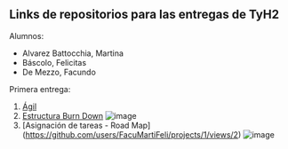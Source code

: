 ## Links de repositorios para las entregas de TyH2

Alumnos:
* Alvarez Battocchia, Martina
* Báscolo, Felicitas
* De Mezzo, Facundo

Primera entrega:
1. [Ágil](https://github.com/FacuMartiFeli/Agil)
2. [Estructura Burn Down](https://github.com/users/FacuMartiFeli/projects/1)
![image](https://github.com/FacuMartiFeli/FacuMartiFeli/assets/142028795/d339713f-30c7-4965-a8a0-d6ca3d0fd7bf)
3. [Asignación de tareas - Road Map] (https://github.com/users/FacuMartiFeli/projects/1/views/2)
![image](https://github.com/FacuMartiFeli/FacuMartiFeli/assets/142028795/0650ba6f-12d7-4ed1-8655-639ca627e881)
